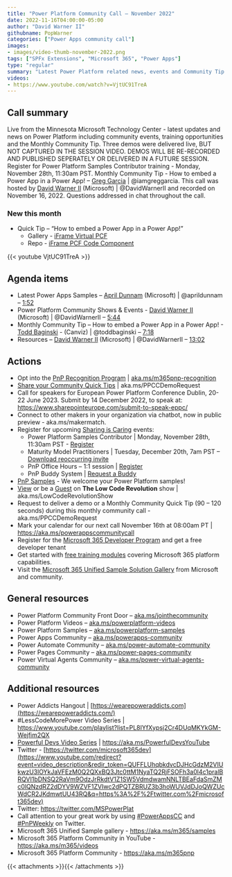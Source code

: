 ```yaml
---
title: "Power Platform Community Call – November 2022"
date: 2022-11-16T04:00:00-05:00
author: "David Warner II"
githubname: PopWarner
categories: ["Power Apps community call"]
images:
- images/video-thumb-november-2022.png
tags: ["SPFx Extensions", "Microsoft 365", "Power Apps"]
type: "regular"
summary: "Latest Power Platform related news, events and Community Tip. Three demos were delivered but not recorded. These will be delivered again on a future date. Community Tip - How to embed a Power App in a Power App!"
videos:
- https://www.youtube.com/watch?v=VjtUC91TreA
---
```


## Call summary

Live from the Minnesota Microsoft Technology Center - latest updates and news on Power Platform including community events, training opportunities and the Monthly Community Tip. Three demos were delivered live, BUT NOT CAPTURED IN THE SESSION VIDEO. DEMOS WILL BE RE-RECORDED AND PUBLISHED SEPERATELY OR DELIVERED IN A FUTURE SESSION. Register for Power Platform Samples Contributor training - Monday, November 28th, 11:30am PST. Monthly Community Tip - How to embed a Power App in a Power App! – [Greg Garcia](https://twitter.com/iamgreggarcia) \| @iamgreggarcia. This call was hosted by [David Warner II](https://twitter.com/DavidWarnerII) (Microsoft) \| @DavidWarnerII and recorded on November 16, 2022. Questions addressed in chat throughout the call.

### New this month

* Quick Tip – “How to embed a Power App in a Power App!”
    * Gallery - [iFrame Virtual PCF](https://pcf.gallery/iframe-virtual-pcf/)
    * Repo - [iFrame PCF Code Component](https://github.com/iamgreggarcia/IFrameVirtualPCF)


{{< youtube VjtUC91TreA >}}

## Agenda items

* Latest Power Apps Samples – [April Dunnam](https://twitter.com/aprildunnam) (Microsoft) \| @aprildunnam – [1:52](https://youtu.be/VjtUC91TreA?t=112)
* Power Platform Community Shows & Events - [David Warner II](https://twitter.com/DavidWarnerII) (Microsoft) \| @DavidWarnerII – [5:44](https://youtu.be/VjtUC91TreA?t=344)
* Monthly Community Tip – How to embed a Power App in a Power App! \- [Todd Baginski](https://twitter.com/toddbaginski) - (Canviz) \| @toddbaginski – [7:18](https://youtu.be/VjtUC91TreA?t=438)
* Resources – [David Warner II](https://twitter.com/DavidWarnerII) (Microsoft) \| @DavidWarnerII – [13:02](https://youtu.be/VjtUC91TreA?t=782)


## Actions

* Opt into the [PnP Recognition Program](https://aka.ms/m365pnp-recognition) \| [aka.ms/m365pnp-recognition](https://aka.ms/m365pnp-recognition)
* [Share your Community Quick Tips](https://customervoice.microsoft.com/Pages/ResponsePage.aspx?id=v4j5cvGGr0GRqy180BHbR02h_1H9_XFFp4etSzu5JxFUN0JZTFNDSDRJVVJGTkxHVzcxRDJWM01RWi4u) \| aka.ms/PPCCDemoRequest
* Call for speakers for European Power Platform Conference Dublin, 20-22 June 2023. Submit by 14 December 2022, to speak at: <https://www.sharepointeurope.com/submit-to-speak-eppc/>
* Connect to other makers in your organization via chatbot, now in public preview - aka.ms/makermatch.
* Register for upcoming [Sharing is Caring](https://pnp.github.io/sharing-is-caring/) events:
    * Power Platform Samples Contributor \| Monday, November 28th, 11:30am PST - [Register](https://forms.office.com/pages/responsepage.aspx?id=KtIy2vgLW0SOgZbwvQuRaXDXyCl9DkBHq4A2OG7uLpdUN0hMNTRPWVVWTkhFTk9QQzhFSTRIS1JLSC4u)
    * Maturity Model Practitioners \| Tuesday, December 20th, 7am PST – [Download reoccurring invite](https://aka.ms/mm4m365/invite)
    * PnP Office Hours – 1:1 session \| [Register](https://outlook.office365.com/owa/calendar/PnPSharingisCaring@warner.digital/bookings/)
    * PnP Buddy System \| [Request a Buddy](https://forms.office.com/Pages/ResponsePage.aspx?)
* [PnP Samples](https://aka.ms/powerplatform-samples) - We welcome your Power Platform samples!
* [View](https://aka.ms/LowCodeRevolutionShow) or be a [Guest](https://aka.ms/LowCodeRevolutionGuest) on **The Low Code Revolution** show \| aka.ms/LowCodeRevolutionShow
* Request to deliver a demo or a Monthly Community Quick Tip (90 – 120 seconds) during this monthly community call - aka.ms/PPCCDemoRequest
* Mark your calendar for our next call November 16th at 08:00am PT \| <https://aka.ms/powerappscommunitycall>
* Register for the [Microsoft 365 Developer Program](https://aka.ms/m365/devprogram) and get a free developer tenant
* Get started with [free training modules](https://aka.ms/m365/dev/learn) covering Microsoft 365 platform capabilities.
* Visit the [Microsoft 365 Unified Sample Solution Gallery](https://adoption.microsoft.com/sample-solution-gallery) from Microsoft and community.


## General resources

* Power Platform Community Front Door – [aka.ms/jointhecommunity](https://aka.ms/jointhecommunity)
* Power Platform Videos – [aka.ms/powerplatform-videos](https://aka.ms/powerplatform-videos)
* Power Platform Samples – [aka.ms/powerplatform-samples](https://aka.ms/powerplatform-samples)
* Power Apps Community – [aka.ms/powerapps-community](https://aka.ms/powerapps-community)
* Power Automate Community – [aka.ms/power-automate-community](https://powerusers.microsoft.com/t5/Microsoft-Power-Automate/ct-p/FlowCommunity)
* Power Pages Community – [aka.ms/power-pages-community](https://aka.ms/power-pages-community)
* Power Virtual Agents Community – [aka.ms/power-virtual-agents-community](https://aka.ms/power-virtual-agents-community)

## Additional resources

* Power Addicts Hangout \|
    [https://wearepoweraddicts.com](https://wearepoweraddicts.com/)
* \#LessCodeMorePower Video Series \|
    <https://www.youtube.com/playlist?list=PL8IYfXypsj2Cr4DUqMKYkGM-Wejfim2QX>
* [Powerful Devs Video Series](https://aka.ms/PowerfulDevsYouTube) \|
    <https://aka.ms/PowerfulDevsYouTube>
* Twitter -
    [https://twitter.com/microsoft365dev](https://www.youtube.com/redirect?event=video_description&redir_token=QUFFLUhqbkdvcDJHcGdzM2VIUkwzU3lOYkJaVFEzM0Q2QXxBQ3Jtc0ttM1NyaTQ2RjFSOFh3a0l4c1pralBRQVI1bDNSQ2RaVm9OdzJrRkdtV1Z1SW5VdmdwamNNLTBEaFdaSmZMc0lQNzdRZ2dDYV9WZVF1ZVIwc2dPQTZBRUZ3b3hoWUVJdDJoQWZUcWdCR2JKdmwtUU43RQ&q=https%3A%2F%2Ftwitter.com%2Fmicrosoft365dev)​
* Twitter: <https://twitter.com/MSPowerPlat>
* Call attention to your great work by using
    [\#PowerAppsCC](https://twitter.com/hashtag/PowerAppsCC?src=hashtag_click)
    and [\#PnPWeekly](https://twitter.com/hashtag/PnPWeekly?src=hashtag_click)
    on Twitter.
* Microsoft 365 Unified Sample gallery - <https://aka.ms/m365/samples>
* Microsoft 365 Platform Community in YouTube - <https://aka.ms/m365/videos>
* Microsoft 365 Platform Community - <https://aka.ms/m365pnp>

{{< attachments >}}{{< /attachments >}}
